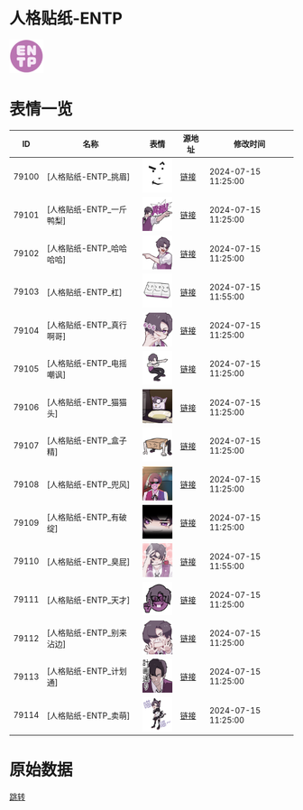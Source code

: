 # 人格贴纸-ENTP

<img src="./cover.png" height="60" alt="cover" />

# 表情一览

|ID|名称|表情|源地址|修改时间|
|----|----|----|----|----|
|79100|[人格贴纸-ENTP_挑眉]|<img src="./pic/079100_%5B人格贴纸-ENTP_挑眉%5D.png" height="60" alt="挑眉"/>|[链接](https://i0.hdslb.com/bfs/garb/138c2af80d60a7229d3fe08894e94c21c7389a63.png)|2024-07-15 11:25:00|
|79101|[人格贴纸-ENTP_一斤鸭梨]|<img src="./pic/079101_%5B人格贴纸-ENTP_一斤鸭梨%5D.png" height="60" alt="一斤鸭梨"/>|[链接](https://i0.hdslb.com/bfs/garb/b9d0203a398f9fe35f20c8ddabfe40e60729d8b7.png)|2024-07-15 11:25:00|
|79102|[人格贴纸-ENTP_哈哈哈哈]|<img src="./pic/079102_%5B人格贴纸-ENTP_哈哈哈哈%5D.png" height="60" alt="哈哈哈哈"/>|[链接](https://i0.hdslb.com/bfs/garb/04b02e437ac6c582622f405170cb86ba31cd49db.png)|2024-07-15 11:25:00|
|79103|[人格贴纸-ENTP_杠]|<img src="./pic/079103_%5B人格贴纸-ENTP_杠%5D.png" height="60" alt="杠"/>|[链接](https://i0.hdslb.com/bfs/garb/468d1b1761d4ff229f0bfb7d4ff7889e66693cb5.png)|2024-07-15 11:55:00|
|79104|[人格贴纸-ENTP_真行啊哥]|<img src="./pic/079104_%5B人格贴纸-ENTP_真行啊哥%5D.png" height="60" alt="真行啊哥"/>|[链接](https://i0.hdslb.com/bfs/garb/faeb093be182e2f2902282a1ba0442025e6adfaf.png)|2024-07-15 11:25:00|
|79105|[人格贴纸-ENTP_电摇嘲讽]|<img src="./pic/079105_%5B人格贴纸-ENTP_电摇嘲讽%5D.png" height="60" alt="电摇嘲讽"/>|[链接](https://i0.hdslb.com/bfs/garb/0992e25d533fc2ced9615f7f8669ef2a48280b86.png)|2024-07-15 11:25:00|
|79106|[人格贴纸-ENTP_猫猫头]|<img src="./pic/079106_%5B人格贴纸-ENTP_猫猫头%5D.png" height="60" alt="猫猫头"/>|[链接](https://i0.hdslb.com/bfs/garb/636797baf88f576b3ab7cf0470d6224fd598dea7.png)|2024-07-15 11:25:00|
|79107|[人格贴纸-ENTP_盒子精]|<img src="./pic/079107_%5B人格贴纸-ENTP_盒子精%5D.png" height="60" alt="盒子精"/>|[链接](https://i0.hdslb.com/bfs/garb/e4302554fb21b0fd2c489d7b51d78b3c7904c819.png)|2024-07-15 11:25:00|
|79108|[人格贴纸-ENTP_兜风]|<img src="./pic/079108_%5B人格贴纸-ENTP_兜风%5D.png" height="60" alt="兜风"/>|[链接](https://i0.hdslb.com/bfs/garb/36946a98d5304179250cbd8964b18ed1024b2635.png)|2024-07-15 11:25:00|
|79109|[人格贴纸-ENTP_有破绽]|<img src="./pic/079109_%5B人格贴纸-ENTP_有破绽%5D.png" height="60" alt="有破绽"/>|[链接](https://i0.hdslb.com/bfs/garb/a990909e93e7d73d2d20ce01ea62d6cc044e9e76.png)|2024-07-15 11:25:00|
|79110|[人格贴纸-ENTP_臭屁]|<img src="./pic/079110_%5B人格贴纸-ENTP_臭屁%5D.png" height="60" alt="臭屁"/>|[链接](https://i0.hdslb.com/bfs/garb/49c8fe461eb4930b05b3ff8ee24d1787e0406b41.png)|2024-07-15 11:55:00|
|79111|[人格贴纸-ENTP_天才]|<img src="./pic/079111_%5B人格贴纸-ENTP_天才%5D.png" height="60" alt="天才"/>|[链接](https://i0.hdslb.com/bfs/garb/115b1a9717175bb7ebfb8c349e2c628aefa24fdd.png)|2024-07-15 11:25:00|
|79112|[人格贴纸-ENTP_别来沾边]|<img src="./pic/079112_%5B人格贴纸-ENTP_别来沾边%5D.png" height="60" alt="别来沾边"/>|[链接](https://i0.hdslb.com/bfs/garb/ea4c4e19cdf8023858863aa878c63eab37f5f88a.png)|2024-07-15 11:25:00|
|79113|[人格贴纸-ENTP_计划通]|<img src="./pic/079113_%5B人格贴纸-ENTP_计划通%5D.png" height="60" alt="计划通"/>|[链接](https://i0.hdslb.com/bfs/garb/6142d417f24017971adc6b4fc0b4be3481e3fb16.png)|2024-07-15 11:25:00|
|79114|[人格贴纸-ENTP_卖萌]|<img src="./pic/079114_%5B人格贴纸-ENTP_卖萌%5D.png" height="60" alt="卖萌"/>|[链接](https://i0.hdslb.com/bfs/garb/b704e6cb996f1078e6553f38e47a2b324877497e.png)|2024-07-15 11:25:00|

# 原始数据

[跳转](./raw.json)

